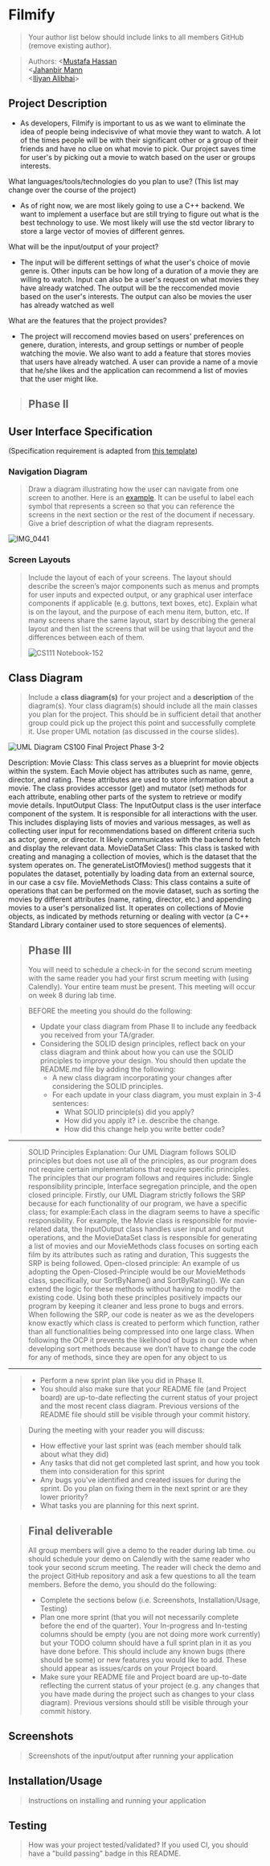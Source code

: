 # Filmify
 > Your author list below should include links to all members GitHub (remove existing author).
 
 > Authors: \<[Mustafa Hassan](https://github.com/mhass027)\
\<[Jahanbir Mann](https://github.com/jmann028)\
\<[Iliyan Alibhai](https://github.com/ialib001)\>
>

## Project Description
   
   -  As developers, Filmify is important to us as we want to eliminate the idea of people being indecisvive of what movie they want to watch. A lot of the times people will be with their significant other or a group of their friends and have no clue on what movie to pick. Our project saves time for user's by picking out a movie to watch based on the user or groups interests.
     
  What languages/tools/technologies do you plan to use? (This list may change over the course of the project)  
  
  -  As of right now, we are most likely going to use a C++ backend. We want to implement a userface but are still trying to figure out what is the best technology to use. We most likely will use the std vector library to store a large vector of movies of different genres.

 What will be the input/output of your project?

 -  The input will be different settings of what the user's choice of movie genre is. Other inputs can be how long of a duration of a movie they are willing to watch. Input can also be a user's request on what movies they have already watched. The output will be the reccomended movie based on the user's interests. The output can also be movies the user has already watched as well
  
 What are the features that the project provides?
 - The project will reccomend movies based on users' preferences on genere, duration, interests, and group settings or number of people watching the movie.  We also want to add a feature that stores movies that users have already watched. A user can provide a name of a movie that he/she likes and the application can recommend a list of movies that the user might like.
 
 
 > ## Phase II
## User Interface Specification
  (Specification requirement is adapted from [this template](https://redirect.cs.umbc.edu/~mgrass2/cmsc345/Template_UI.doc))

### Navigation Diagram
> Draw a diagram illustrating how the user can navigate from one screen to another. Here is an [example](https://creately.com/diagram/example/ikfqudv82/user-navigation-diagram-classic?r=v). It can be useful to label each symbol that represents a screen so that you can reference the screens in the next section or the rest of the document if necessary. Give a brief description of what the diagram represents.
> 
![IMG_0441](https://github.com/cs100/final-project-mhass027-jmann028-ialib001-aprat023/assets/147021240/94c34b97-e647-4cba-bf79-c2827c0783a5)

### Screen Layouts
> Include the layout of each of your screens. The layout should describe the screen’s major components such as menus and prompts for user inputs and expected output, or any graphical user interface components if applicable (e.g. buttons, text boxes, etc). Explain what is on the layout, and the purpose of each menu item, button, etc. If many screens share the same layout, start by describing the general layout and then list the screens that will be using that layout and the differences between each of them.
>
>
> ![CS111 Notebook-152](https://github.com/cs100/final-project-mhass027-jmann028-ialib001-aprat023/assets/147021240/f6ea6d0e-4f50-4d7e-bab6-1ef86726737f)


## Class Diagram
 > Include a **class diagram(s)** for your project and a **description** of the diagram(s). Your class diagram(s) should include all the main classes you plan for the project. This should be in sufficient detail that another group could pick up the project this point and successfully complete it. Use proper UML notation (as discussed in the course slides).

![UML Diagram CS100 Final Project Phase 3-2](https://github.com/cs100/final-project-mhass027-jmann028-ialib001-aprat023/assets/143841150/215583d7-40d3-4264-bfb8-9cfcbf86d339)

  
Description:
Movie Class: This class serves as a blueprint for movie objects within the system. Each Movie object has attributes such as name, genre, director, and rating. These attributes are used to store information about a movie. The class provides accessor (get) and mutator (set) methods for each attribute, enabling other parts of the system to retrieve or modify movie details.
InputOutput Class: The InputOutput class is the user interface component of the system. It is responsible for all interactions with the user. This includes displaying lists of movies and various messages, as well as collecting user input for recommendations based on different criteria such as actor, genre, or director. It likely communicates with the backend to fetch and display the relevant data.
MovieDataSet Class: This class is tasked with creating and managing a collection of movies, which is the dataset that the system operates on. The generateListOfMovies() method suggests that it populates the dataset, potentially by loading data from an external source, in our case a csv file.
MovieMethods Class: This class contains a suite of operations that can be performed on the movie dataset, such as sorting the movies by different attributes (name, rating, director, etc.) and appending movies to a user's personalized list. It operates on collections of Movie objects, as indicated by methods returning or dealing with vector<Movie> (a C++ Standard Library container used to store sequences of elements).


 
 > ## Phase III
 > You will need to schedule a check-in for the second scrum meeting with the same reader you had your first scrum meeting with (using Calendly). Your entire team must be present. This meeting will occur on week 8 during lab time.
 
 > BEFORE the meeting you should do the following:
 > * Update your class diagram from Phase II to include any feedback you received from your TA/grader.
 > * Considering the SOLID design principles, reflect back on your class diagram and think about how you can use the SOLID principles to improve your design. You should then update the README.md file by adding the following:
 >   * A new class diagram incorporating your changes after considering the SOLID principles.
 >   * For each update in your class diagram, you must explain in 3-4 sentences:
 >     * What SOLID principle(s) did you apply?
 >     * How did you apply it? i.e. describe the change.
 >     * How did this change help you write better code?
------------------------------------------------------------------------------------
> SOLID Principles Explanation: 
Our UML Diagram follows SOLID principles but does not use all of the principles, as our program does not require certain implementations that require specific principles. The principles that our program follows and requires include: Single responsibility principle, Interface segregation principle, and the open closed principle. Firstly, our UML Diagram strictly follows the SRP because for each functionality of our program, we have a specific class; for example:Each class in the diagram seems to have a specific responsibility. For example, the Movie class is responsible for movie-related data, the InputOutput class handles user input and output operations, and the MovieDataSet class is responsible for generating a list of movies and our MovieMethods class focuses on sorting each film by its attributes such as rating and duration, This suggests the SRP is being followed.
Open-closed principle: An example of us adopting the Open-Closed-Principle would be our MovieMethods class, specifically, our SortByName() and SortByRating(). We can extend the logic for these methods without having to modify the existing code.
Using both these principles positively impacts our program by keeping it cleaner and less prone to bugs and errors. When following the SRP, our code is neater as we as the developers know exactly which class is created to perform which function, rather than all functionalities being compressed into one large class. When following the OCP it prevents the likelihood of bugs in our code when developing sort methods because we don’t have to change the code for any of methods, since they are open for any object to us
---------------------------------------------------------------------------------------
 > * Perform a new sprint plan like you did in Phase II.
 > * You should also make sure that your README file (and Project board) are up-to-date reflecting the current status of your project and the most recent class diagram. Previous versions of the README file should still be visible through your commit history.
 
> During the meeting with your reader you will discuss: 
 > * How effective your last sprint was (each member should talk about what they did)
 > * Any tasks that did not get completed last sprint, and how you took them into consideration for this sprint
 > * Any bugs you've identified and created issues for during the sprint. Do you plan on fixing them in the next sprint or are they lower priority?
 > * What tasks you are planning for this next sprint.

 
 > ## Final deliverable
 > All group members will give a demo to the reader during lab time. ou should schedule your demo on Calendly with the same reader who took your second scrum meeting. The reader will check the demo and the project GitHub repository and ask a few questions to all the team members. 
 > Before the demo, you should do the following:
 > * Complete the sections below (i.e. Screenshots, Installation/Usage, Testing)
 > * Plan one more sprint (that you will not necessarily complete before the end of the quarter). Your In-progress and In-testing columns should be empty (you are not doing more work currently) but your TODO column should have a full sprint plan in it as you have done before. This should include any known bugs (there should be some) or new features you would like to add. These should appear as issues/cards on your Project board.
 > * Make sure your README file and Project board are up-to-date reflecting the current status of your project (e.g. any changes that you have made during the project such as changes to your class diagram). Previous versions should still be visible through your commit history. 
 
 ## Screenshots
 > Screenshots of the input/output after running your application
 ## Installation/Usage
 > Instructions on installing and running your application
 ## Testing
 > How was your project tested/validated? If you used CI, you should have a "build passing" badge in this README.
 
